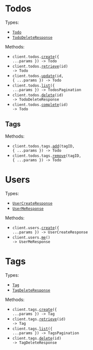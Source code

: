 # Todos

Types:

- <code><a href="./src/resources/todos/todos.ts">Todo</a></code>
- <code><a href="./src/resources/todos/todos.ts">TodoDeleteResponse</a></code>

Methods:

- <code title="post /v1/todos">client.todos.<a href="./src/resources/todos/todos.ts">create</a>({ ...params }) -> Todo</code>
- <code title="get /v1/todos/{id}">client.todos.<a href="./src/resources/todos/todos.ts">retrieve</a>(id) -> Todo</code>
- <code title="put /v1/todos/{id}">client.todos.<a href="./src/resources/todos/todos.ts">update</a>(id, { ...params }) -> Todo</code>
- <code title="get /v1/todos">client.todos.<a href="./src/resources/todos/todos.ts">list</a>({ ...params }) -> TodosPagination</code>
- <code title="delete /v1/todos/{id}">client.todos.<a href="./src/resources/todos/todos.ts">delete</a>(id) -> TodoDeleteResponse</code>
- <code title="post /v1/todos/{id}/complete">client.todos.<a href="./src/resources/todos/todos.ts">complete</a>(id) -> Todo</code>

## Tags

Methods:

- <code title="post /v1/todos/{todoId}/tags/{tagId}">client.todos.tags.<a href="./src/resources/todos/tags.ts">add</a>(tagID, { ...params }) -> Todo</code>
- <code title="delete /v1/todos/{todoId}/tags/{tagId}">client.todos.tags.<a href="./src/resources/todos/tags.ts">remove</a>(tagID, { ...params }) -> Todo</code>

# Users

Types:

- <code><a href="./src/resources/users.ts">UserCreateResponse</a></code>
- <code><a href="./src/resources/users.ts">UserMeResponse</a></code>

Methods:

- <code title="post /v1/users">client.users.<a href="./src/resources/users.ts">create</a>({ ...params }) -> UserCreateResponse</code>
- <code title="get /v1/users/me">client.users.<a href="./src/resources/users.ts">me</a>() -> UserMeResponse</code>

# Tags

Types:

- <code><a href="./src/resources/tags.ts">Tag</a></code>
- <code><a href="./src/resources/tags.ts">TagDeleteResponse</a></code>

Methods:

- <code title="post /v1/tags">client.tags.<a href="./src/resources/tags.ts">create</a>({ ...params }) -> Tag</code>
- <code title="get /v1/tags/{id}">client.tags.<a href="./src/resources/tags.ts">retrieve</a>(id) -> Tag</code>
- <code title="get /v1/tags">client.tags.<a href="./src/resources/tags.ts">list</a>({ ...params }) -> TagsPagination</code>
- <code title="delete /v1/tags/{id}">client.tags.<a href="./src/resources/tags.ts">delete</a>(id) -> TagDeleteResponse</code>
